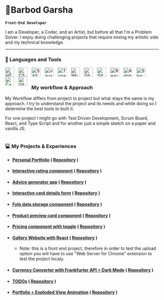 # 🧑‍Barbod Garsha

**`Front-End Developer`**

I am a Developer, a Coder, and an Artist, but before all that I'm a Problem Solver. I enjoy doing challenging projects that require mixing my artistic side and my technical knowledge.

---

### 🔨 Languages and Tools

<img align="left" alt="HTML" width="30px" style="padding-right:10px;" src="https://cdn.jsdelivr.net/gh/devicons/devicon/icons/html5/html5-plain.svg" />
<img align="left" alt="CSS" width="30px" style="padding-right:10px;" src="https://cdn.jsdelivr.net/gh/devicons/devicon/icons/css3/css3-plain.svg" />
<img align="left" alt="SASS" width="30px" style="padding-right:10px;" src="https://cdn.jsdelivr.net/gh/devicons/devicon/icons/sass/sass-original.svg" />
<img align="left" alt="JavaScript" width="30px" style="padding-right:10px;" src="https://cdn.jsdelivr.net/gh/devicons/devicon/icons/javascript/javascript-plain.svg" />
<img align="left" alt="TypeScript" width="30px" style="padding-right:10px;" src="https://cdn.jsdelivr.net/gh/devicons/devicon/icons/typescript/typescript-plain.svg" />
<img align="left" alt="Wordpress" width="30px" style="padding-right:10px;" src="https://cdn.jsdelivr.net/gh/devicons/devicon/icons/wordpress/wordpress-original.svg" />
<img align="left" alt="GitHub" width="30px" style="padding-right:10px;" src="https://cdn.jsdelivr.net/gh/devicons/devicon/icons/github/github-original.svg" />
<img align="left" alt="Git" width="30px" style="padding-right:10px;" src="https://cdn.jsdelivr.net/gh/devicons/devicon/icons/git/git-original.svg" />
<img align="left" alt="React" width="30px" style="padding-right:10px;" src="https://cdn.jsdelivr.net/gh/devicons/devicon/icons/react/react-original.svg" />
<img align="left" alt="Adobe Xd" width="30px" style="padding-right:10px;" src="https://cdn.jsdelivr.net/gh/devicons/devicon/icons/xd/xd-line.svg" />
<img align="left" alt="StoryBook" width="30px" style="padding-right:10px;" src="https://cdn.jsdelivr.net/gh/devicons/devicon/icons/storybook/storybook-original.svg" />
<img align="left" alt="C++" width="30px" style="padding-right:10px;" src="https://cdn.jsdelivr.net/gh/devicons/devicon/icons/cplusplus/cplusplus-line.svg" />
<img align="left" alt="GitHub" width="30px" style="padding-right:10px;" src="https://cdn.jsdelivr.net/gh/devicons/devicon/icons/php/php-plain.svg" />

<br />

#

### My workflow & Approach
   My Workflow differs from project to project but what stays the same is my approach. I try to understand the project and its needs and while doing so I determine the best tools to built it.
  
  For one project I might go with Test Driven Development, Scrum Board, React, and Type Script and for another just a simple sketch on a paper and vanilla JS.

#

### 💻 My Projects & Experiences

- #### [Personal Portfolio](https://barbodgarsha.github.io/Portfolio-v2/) ( [Repository](https://github.com/barbodGarsha/Portfolio-v2) )

- #### [Interactive rating component](https://barbodgarsha.github.io/interactive-rating-component-main/) ( [Repository](https://github.com/barbodGarsha/interactive-rating-component-main) )

- #### [Advice generator app](https://barbodgarsha.github.io/advice-generator-app-main/) ( [Repository](https://github.com/barbodGarsha/advice-generator-app-main) )

- #### [Interactive card details form](https://barbodgarsha.github.io/interactive-card-details-form-main/) ( [Repository](https://github.com/barbodGarsha/interactive-card-details-form-main) )

- #### [Fylo data storage component](https://barbodgarsha.github.io/fylo-data-storage-component-master/) ( [Repository](https://github.com/barbodGarsha/fylo-data-storage-component-master) )

- #### [Product preview card component](https://barbodgarsha.github.io/product-preview-card-component/) ( [Repository](https://github.com/barbodGarsha/product-preview-card-component) )

- #### [Pricing component with toggle](https://barbodgarsha.github.io/pricing-component-with-toggle-master/) ( [Repository](https://github.com/barbodGarsha/pricing-component-with-toggle-master) )

- #### [Gallery Website with React](https://barbodgarsha.github.io/gallery-website-react/) ( [Repository](https://github.com/barbodGarsha/gallery-website-react) )
   - Note: this is a front end project, therefore in order to test the upload option you will have to use "Web Server for Chrome" extension to test the project localy.

- #### [Currency Converter with Frankfurter API + Dark Mode](https://barbodgarsha.github.io/Currency-Converter/) ( [Repository](https://github.com/barbodGarsha/Currency-Converter) )

- #### [TODOs](https://barbodgarsha.github.io/TODOs/) ( [Repository](https://github.com/barbodGarsha/TODOs) )

- #### [Portfolio + Exploded View Animation](https://barbodgarsha.github.io/Exploded-View-Animation-Test-v2/) ( [Repository](https://github.com/barbodGarsha/Exploded-View-Animation-Test-v2) )

<!--
**barbodGarsha/barbodGarsha** is a ✨ _special_ ✨ repository because its `README.md` (this file) appears on your GitHub profile.

Here are some ideas to get you started:

- 🔭 I’m currently working on ...
- 🌱 I’m currently learning ...
- 👯 I’m looking to collaborate on ...
- 🤔 I’m looking for help with ...
- 💬 Ask me about ...
- 📫 How to reach me: ...
- 😄 Pronouns: ...
- ⚡ Fun fact: ...
-->
